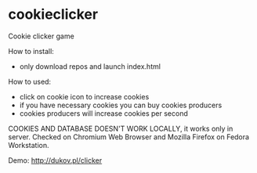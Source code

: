 # cookieclicker
Cookie clicker game

How to install:
- only download repos and launch index.html

How to used:

- click on cookie icon to increase cookies
- if you have necessary cookies you can buy cookies producers
- cookies producers will increase cookies per second

COOKIES AND DATABASE DOESN'T WORK LOCALLY, it works only in server. Checked on Chromium Web Browser and Mozilla Firefox on Fedora Workstation.

Demo:
http://dukov.pl/clicker
